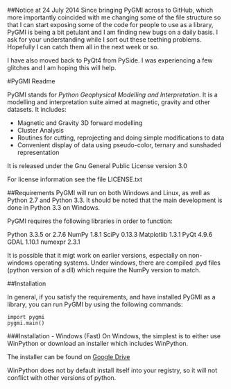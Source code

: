 ##Notice at 24 July 2014
Since bringing PyGMI across to GitHub, which more importantly coincided with me changing some of the file structure so that I can start exposing some of the code for people to use as a library, PyGMI is being a bit petulant and I am finding new bugs on a daily basis. I ask for your understanding while I sort out these teething problems. Hopefully I can catch them all in the next week or so.

I have also moved back to PyQt4 from PySide. I was experiencing a few glitches and I am hoping this will help.

#PyGMI Readme

PyGMI stands for *Python Geophysical Modelling and Interpretation*. It is a modelling and interpretation suite aimed at magnetic, gravity and other datasets. It includes:
* Magnetic and Gravity 3D forward modelling
* Cluster Analysis
* Routines for cutting, reprojecting and doing simple modifications to data
* Convenient display of data using pseudo-color, ternary and sunshaded representation

It is released under the Gnu General Public License version 3.0

For license information see the file LICENSE.txt

##Requirements
PyGMI will run on both Windows and Linux, as well as Python 2.7 and Python 3.3. 
It should be noted that the main development is done in Python 3.3 on Windows.

PyGMI requires the following libraries in order to function:

Python 3.3.5 or 2.7.6
NumPy 1.8.1
SciPy 0.13.3
Matplotlib 1.3.1
PyQt 4.9.6
GDAL 1.10.1
numexpr 2.3.1

It is possible that it migt work on earlier versions, especially on non-windows operating systems. Under windows, there are compiled .pyd files (python version of a dll) which require the NumPy version to match.

##Installation

In general, if you satisfy the requirements, and have installed PyGMI as a library, you can run PyGMI by using the following commands:

	import pygmi
	pygmi.main()

###Installation - Windows (Fast)
On Windows, the simplest is to either use WinPython or download an installer which includes WinPython.

The installer can be found on [Google Drive](https://209f493642c7e79b2a878320662bfff73a2946cf.googledrive.com/host/0B6BP_95afhWzN01tZzh5VG1aNk0/)

WinPython does not by default install itself into your registry, so it will not conflict with other versions of python.

